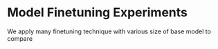 # Model Finetuning Experiments

We apply many finetuning technique with various size of base model to compare

